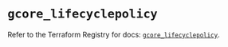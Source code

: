 # `gcore_lifecyclepolicy`

Refer to the Terraform Registry for docs: [`gcore_lifecyclepolicy`](https://registry.terraform.io/providers/g-core/gcorelabs/0.3.63/docs/resources/gcore_lifecyclepolicy).
